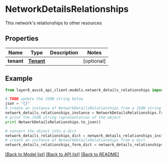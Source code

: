 # NetworkDetailsRelationships

This network's relationships to other resources

## Properties
Name | Type | Description | Notes
------------ | ------------- | ------------- | -------------
**tenant** | [**Tenant**](Tenant.md) |  | [optional] 

## Example

```python
from layer8_auvik_api_client.models.network_details_relationships import NetworkDetailsRelationships

# TODO update the JSON string below
json = "{}"
# create an instance of NetworkDetailsRelationships from a JSON string
network_details_relationships_instance = NetworkDetailsRelationships.from_json(json)
# print the JSON string representation of the object
print NetworkDetailsRelationships.to_json()

# convert the object into a dict
network_details_relationships_dict = network_details_relationships_instance.to_dict()
# create an instance of NetworkDetailsRelationships from a dict
network_details_relationships_form_dict = network_details_relationships.from_dict(network_details_relationships_dict)
```
[[Back to Model list]](../README.md#documentation-for-models) [[Back to API list]](../README.md#documentation-for-api-endpoints) [[Back to README]](../README.md)


